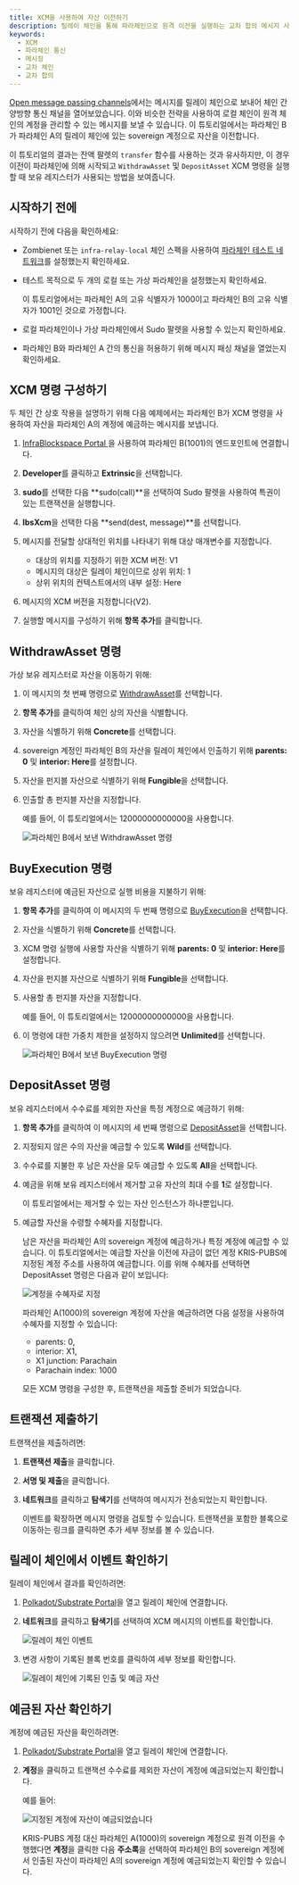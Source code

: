 ```yaml
---
title: XCM을 사용하여 자산 이전하기
description: 릴레이 체인을 통해 파라체인으로 원격 이전을 실행하는 교차 합의 메시지 사용 방법을 보여줍니다.
keywords:
  - XCM
  - 파라체인 통신
  - 메시징
  - 교차 체인
  - 교차 합의
---
```


[Open message passing channels](/ko/substrate/tutorials/build-a-parachain/open-message-passing-channels)에서는 메시지를 릴레이 체인으로 보내어 체인 간 양방향 통신 채널을 열어보았습니다.
이와 비슷한 전략을 사용하여 로컬 체인이 원격 체인의 계정을 관리할 수 있는 메시지를 보낼 수 있습니다.
이 튜토리얼에서는 파라체인 B가 파라체인 A의 릴레이 체인에 있는 sovereign 계정으로 자산을 이전합니다.

이 튜토리얼의 결과는 잔액 팔렛의 `transfer` 함수를 사용하는 것과 유사하지만, 이 경우 이전이 파라체인에 의해 시작되고 `WithdrawAsset` 및 `DepositAsset` XCM 명령을 실행할 때 보유 레지스터가 사용되는 방법을 보여줍니다.

## 시작하기 전에

시작하기 전에 다음을 확인하세요:

- Zombienet 또는 `infra-relay-local` 체인 스펙을 사용하여 [파라체인 테스트 네트워크](/test/simulate-parachains)를 설정했는지 확인하세요.

- 테스트 목적으로 두 개의 로컬 또는 가상 파라체인을 설정했는지 확인하세요.

  이 튜토리얼에서는 파라체인 A의 고유 식별자가 1000이고 파라체인 B의 고유 식별자가 1001인 것으로 가정합니다.

- 로컬 파라체인이나 가상 파라체인에서 Sudo 팔렛을 사용할 수 있는지 확인하세요.

- 파라체인 B와 파라체인 A 간의 통신을 허용하기 위해 메시지 패싱 채널을 열었는지 확인하세요.

## XCM 명령 구성하기

두 체인 간 상호 작용을 설명하기 위해 다음 예제에서는 파라체인 B가 XCM 명령을 사용하여 자산을 파라체인 A의 계정에 예금하는 메시지를 보냅니다.

1. [InfraBlockspace Portal ](https://portal.infrablockspace.net)을 사용하여 파라체인 B(1001)의 엔드포인트에 연결합니다.

2. **Developer**를 클릭하고 **Extrinsic**을 선택합니다.

3. **sudo**를 선택한 다음 **sudo(call)**을 선택하여 Sudo 팔렛을 사용하여 특권이 있는 트랜잭션을 실행합니다.

4. **IbsXcm**을 선택한 다음 **send(dest, message)**를 선택합니다.

5. 메시지를 전달할 상대적인 위치를 나타내기 위해 대상 매개변수를 지정합니다.

   - 대상의 위치를 지정하기 위한 XCM 버전: V1
   - 메시지의 대상은 릴레이 체인이므로 상위 위치: 1
   - 상위 위치의 컨텍스트에서의 내부 설정: Here

6. 메시지의 XCM 버전을 지정합니다(V2).

7. 실행할 메시지를 구성하기 위해 **항목 추가**를 클릭합니다.

## WithdrawAsset 명령

가상 보유 레지스터로 자산을 이동하기 위해:

1. 이 메시지의 첫 번째 명령으로 [WithdrawAsset](https://github.com/paritytech/xcm-format#withdrawasset)를 선택합니다.

2. **항목 추가**를 클릭하여 체인 상의 자산을 식별합니다.

3. 자산을 식별하기 위해 **Concrete**를 선택합니다.

4. sovereign 계정인 파라체인 B의 자산을 릴레이 체인에서 인출하기 위해 **parents: 0** 및 **interior: Here**를 설정합니다.

5. 자산을 펀지블 자산으로 식별하기 위해 **Fungible**을 선택합니다.

6. 인출할 총 펀지블 자산을 지정합니다.

   예를 들어, 이 튜토리얼에서는 12000000000000을 사용합니다.
   
   ![파라체인 B에서 보낸 WithdrawAsset 명령](/media/images/docs/tutorials/parachains/transfer-withdraw-asset-instruction-ui.png)

## BuyExecution 명령

보유 레지스터에 예금된 자산으로 실행 비용을 지불하기 위해:

1. **항목 추가**를 클릭하여 이 메시지의 두 번째 명령으로 [BuyExecution](https://github.com/paritytech/xcm-format#buyexecution)을 선택합니다.

2. 자산을 식별하기 위해 **Concrete**를 선택합니다.

3. XCM 명령 실행에 사용할 자산을 식별하기 위해 **parents: 0** 및 **interior: Here**를 설정합니다.

4. 자산을 펀지블 자산으로 식별하기 위해 **Fungible**을 선택합니다.

5. 사용할 총 펀지블 자산을 지정합니다.
   
   예를 들어, 이 튜토리얼에서는 12000000000000을 사용합니다.

6. 이 명령에 대한 가중치 제한을 설정하지 않으려면 **Unlimited**를 선택합니다.
   
   ![파라체인 B에서 보낸 BuyExecution 명령](/media/images/docs/tutorials/parachains/transfer-buy-execution-instruction-ui.png)

## DepositAsset 명령

보유 레지스터에서 수수료를 제외한 자산을 특정 계정으로 예금하기 위해:

1. **항목 추가**를 클릭하여 이 메시지의 세 번째 명령으로 [DepositAsset](https://github.com/paritytech/xcm-format#depositasset)을 선택합니다.

1. 지정되지 않은 수의 자산을 예금할 수 있도록 **Wild**를 선택합니다.

1. 수수료를 지불한 후 남은 자산을 모두 예금할 수 있도록 **All**을 선택합니다.

2. 예금을 위해 보유 레지스터에서 제거할 고유 자산의 최대 수를 **1**로 설정합니다.

   이 튜토리얼에서는 제거할 수 있는 자산 인스턴스가 하나뿐입니다.

1. 예금할 자산을 수령할 수혜자를 지정합니다.

   남은 자산을 파라체인 A의 sovereign 계정에 예금하거나 특정 계정에 예금할 수 있습니다.
   이 튜토리얼에서는 예금할 자산을 이전에 자금이 없던 계정 KRIS-PUBS에 지정된 계정 주소를 사용하여 예금합니다.
   이를 위해 수혜자를 선택하면 DepositAsset 명령은 다음과 같이 보입니다:

   ![계정을 수혜자로 지정](/media/images/docs/tutorials/parachains/transfer-deposit-asset-instruction-ui.png)
   
   파라체인 A(1000)의 sovereign 계정에 자산을 예금하려면 다음 설정을 사용하여 수혜자를 지정할 수 있습니다:
   
   - parents: 0, 
   - interior: X1, 
   - X1 junction: Parachain
   - Parachain index: 1000
  
   모든 XCM 명령을 구성한 후, 트랜잭션을 제출할 준비가 되었습니다.

## 트랜잭션 제출하기

트랜잭션을 제출하려면:

1. **트랜잭션 제출**을 클릭합니다.

1. **서명 및 제출**을 클릭합니다.

1. **네트워크**를 클릭하고 **탐색기**를 선택하여 메시지가 전송되었는지 확인합니다.
   
   이벤트를 확장하면 메시지 명령을 검토할 수 있습니다.
   트랜잭션을 포함한 블록으로 이동하는 링크를 클릭하면 추가 세부 정보를 볼 수 있습니다.

## 릴레이 체인에서 이벤트 확인하기

릴레이 체인에서 결과를 확인하려면:

1. [Polkadot/Substrate Portal](https://polkadot.js.org/apps)을 열고 릴레이 체인에 연결합니다.

2. **네트워크**를 클릭하고 **탐색기**를 선택하여 XCM 메시지의 이벤트를 확인합니다.
   
   ![릴레이 체인 이벤트](/media/images/docs/tutorials/parachains/relay-chain-event-summary.png)

1. 변경 사항이 기록된 블록 번호를 클릭하여 세부 정보를 확인합니다.
   
   ![릴레이 체인에 기록된 인출 및 예금 자산](/media/images/docs/tutorials/parachains/relay-chain-block.png)

## 예금된 자산 확인하기

계정에 예금된 자산을 확인하려면:

1. [Polkadot/Substrate Portal](https://polkadot.js.org/apps)을 열고 릴레이 체인에 연결합니다.

2. **계정**을 클릭하고 트랜잭션 수수료를 제외한 자산이 계정에 예금되었는지 확인합니다.
   
   예를 들어:

   ![지정된 계정에 자산이 예금되었습니다](/media/images/docs/tutorials/parachains/transfer-account-funded.png)

   KRIS-PUBS 계정 대신 파라체인 A(1000)의 sovereign 계정으로 원격 이전을 수행했다면 **계정**을 클릭한 다음 **주소록**을 선택하여 파라체인 B의 sovereign 계정에서 인출된 자산이 파라체인 A의 sovereign 계정에 예금되었는지 확인할 수 있습니다.